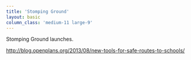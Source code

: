 ```yaml
---
title: 'Stomping Ground'
layout: basic
column_class: 'medium-11 large-9'
---
```


Stomping Ground launches.

http://blog.openplans.org/2013/08/new-tools-for-safe-routes-to-schools/